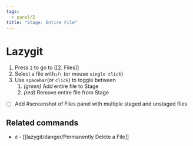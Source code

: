 ```yaml
---
tags:
  - panel/2
title: "Stage: Entire File"
---
```

# Lazygit
1. Press `2` to go to [[2. Files]]
2. Select a file with`↓`/`↑` (or mouse `single click`)
3. Use `spacebar`(or `click`) to toggle between
    1. *(green)* Add entire file to Stage
    2. *(red)* Remove entire file from Stage

- [ ] Add #screenshot of Files panel with multiple staged and unstaged files

## Related commands
- `d` - [[lazygit/danger/Permanently Delete a File]]
